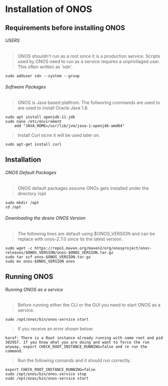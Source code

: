 # Installation of ONOS
## Requirements before installing ONOS
###### USERS
> ONOS shouldn't run as a root since it is a production service. Scripts used by ONOS need to run as a service requires a unprivilaged user. This often written as 'sdn'.
```
sudo adduser sdn --system --group
```
###### Software Packages
> ONOS is Java based platfrom. The follworing commands are used to are used to install Oracle Java 1.8.
```
sudo apt install openjdk-11-jdk
sudo nano /etc/enviroment
    add "JAVA_HOME=/usr/lib/jvm/java-1-openjdk-amd64"
```
> Install *Curl* sicne it will be used later on.
```
sudo apt-get install curl
```
## Installation 
###### ONOS Default Packages
> ONOS default packages assume ONOs gets installed under the directory /opt
```
sudo mkdir /opt
cd /opt
```
###### Downloading the desire ONOS Version
> The following lines are default using $ONOS_VERSION and can be replace with onos-2.7.0 since its the latest version.
```
sudo wget -c https://repo1.maven.org/maven2/org/onosproject/onos-releases/$ONOS_VERSION/onos-$ONOS_VERSION.tar.gz
sudo tar xzf onos-$ONOS_VERSION.tar.gz
sudo mv onos-$ONOS_VERSION onos
```
## Running ONOS
###### Running ONOS as a service
> Before running either the CLI or the GUI you need to start ONOS as a service.
```
sudo /opt/onos/bin/onos-service start
```
> If you receive an error shown below:
```
karaf: There is a Root instance already running with name root and pid 302957. If you know what you are doing and want to force the run anyway, export CHECK_ROOT_INSTANCE_RUNNING=false and re run the command.
```
> Run the following comands and it should run correctly.
```
export CHECK_ROOT_INSTANCE_RUNNING=false
sudo /opt/onos/bin/onos-service stop
sudo /opt/onos/bin/onos-service start
```